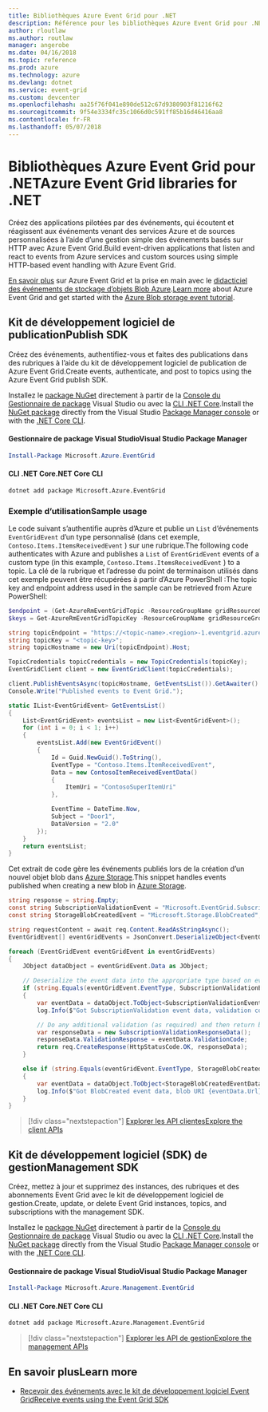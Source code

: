 ```yaml
---
title: Bibliothèques Azure Event Grid pour .NET
description: Référence pour les bibliothèques Azure Event Grid pour .NET
author: rloutlaw
ms.author: routlaw
manager: angerobe
ms.date: 04/16/2018
ms.topic: reference
ms.prod: azure
ms.technology: azure
ms.devlang: dotnet
ms.service: event-grid
ms.custom: devcenter
ms.openlocfilehash: aa25f76f041e890de512c67d9380903f81216f62
ms.sourcegitcommit: 9f54e3334fc35c1066d0c591ff85b16d46416aa8
ms.contentlocale: fr-FR
ms.lasthandoff: 05/07/2018
---
```

# <a name="azure-event-grid-libraries-for-net"></a><span data-ttu-id="38927-103">Bibliothèques Azure Event Grid pour .NET</span><span class="sxs-lookup"><span data-stu-id="38927-103">Azure Event Grid libraries for .NET</span></span>

<span data-ttu-id="38927-104">Créez des applications pilotées par des événements, qui écoutent et réagissent aux événements venant des services Azure et de sources personnalisées à l’aide d’une gestion simple des événements basés sur HTTP avec Azure Event Grid.</span><span class="sxs-lookup"><span data-stu-id="38927-104">Build event-driven applications that listen and react to events from Azure services and custom sources using simple HTTP-based event handling with Azure Event Grid.</span></span>

<span data-ttu-id="38927-105">[En savoir plus](/azure/event-grid/overview) sur Azure Event Grid et la prise en main avec le [didacticiel des événements de stockage d’objets Blob Azure](/azure/storage/blobs/storage-blob-event-quickstart-powershell).</span><span class="sxs-lookup"><span data-stu-id="38927-105">[Learn more](/azure/event-grid/overview) about Azure Event Grid and get started with the [Azure Blob storage event tutorial](/azure/storage/blobs/storage-blob-event-quickstart-powershell).</span></span> 

## <a name="publish-sdk"></a><span data-ttu-id="38927-106">Kit de développement logiciel de publication</span><span class="sxs-lookup"><span data-stu-id="38927-106">Publish SDK</span></span>

<span data-ttu-id="38927-107">Créez des événements, authentifiez-vous et faites des publications dans des rubriques à l’aide du kit de développement logiciel de publication de Azure Event Grid.</span><span class="sxs-lookup"><span data-stu-id="38927-107">Create events, authenticate, and post to topics using the Azure Event Grid publish SDK.</span></span>

<span data-ttu-id="38927-108">Installez le [package NuGet](https://www.nuget.org/packages/Microsoft.Azure.Management.Network.Fluent) directement à partir de la [Console du Gestionnaire de package][PackageManager] Visual Studio ou avec la [CLI .NET Core][DotNetCLI].</span><span class="sxs-lookup"><span data-stu-id="38927-108">Install the [NuGet package](https://www.nuget.org/packages/Microsoft.Azure.Management.Network.Fluent) directly from the Visual Studio [Package Manager console][PackageManager] or with the [.NET Core CLI][DotNetCLI].</span></span>

#### <a name="visual-studio-package-manager"></a><span data-ttu-id="38927-109">Gestionnaire de package Visual Studio</span><span class="sxs-lookup"><span data-stu-id="38927-109">Visual Studio Package Manager</span></span>

```powershell
Install-Package Microsoft.Azure.EventGrid
```

#### <a name="net-core-cli"></a><span data-ttu-id="38927-110">CLI .NET Core</span><span class="sxs-lookup"><span data-stu-id="38927-110">.NET Core CLI</span></span>

```bash
dotnet add package Microsoft.Azure.EventGrid 
```

### <a name="sample-usage"></a><span data-ttu-id="38927-111">Exemple d’utilisation</span><span class="sxs-lookup"><span data-stu-id="38927-111">Sample usage</span></span>

<span data-ttu-id="38927-112">Le code suivant s’authentifie auprès d’Azure et publie un `List` d’événements `EventGridEvent` d’un type personnalisé (dans cet exemple, `Contoso.Items.ItemsReceivedEvent` ) sur une rubrique.</span><span class="sxs-lookup"><span data-stu-id="38927-112">The following code authenticates with Azure and publishes a `List` of  `EventGridEvent` events of a custom type (in this example, `Contoso.Items.ItemsReceivedEvent` ) to a topic.</span></span> <span data-ttu-id="38927-113">La clé de la rubrique et l’adresse du point de terminaison utilisés dans cet exemple peuvent être récupérées à partir d’Azure PowerShell :</span><span class="sxs-lookup"><span data-stu-id="38927-113">The topic key and endpoint address used in the sample can be retrieved from Azure PowerShell:</span></span>

```powershell
$endpoint = (Get-AzureRmEventGridTopic -ResourceGroupName gridResourceGroup -Name <topic-name>).Endpoint
$keys = Get-AzureRmEventGridTopicKey -ResourceGroupName gridResourceGroup -Name <topic-name>
```

```csharp
string topicEndpoint = "https://<topic-name>.<region>-1.eventgrid.azure.net/api/events";
string topicKey = "<topic-key>";
string topicHostname = new Uri(topicEndpoint).Host;

TopicCredentials topicCredentials = new TopicCredentials(topicKey);
EventGridClient client = new EventGridClient(topicCredentials);

client.PublishEventsAsync(topicHostname, GetEventsList()).GetAwaiter().GetResult();
Console.Write("Published events to Event Grid.");

static IList<EventGridEvent> GetEventsList()
{
    List<EventGridEvent> eventsList = new List<EventGridEvent>();
    for (int i = 0; i < 1; i++)
    {
        eventsList.Add(new EventGridEvent()
        {
            Id = Guid.NewGuid().ToString(),
            EventType = "Contoso.Items.ItemReceivedEvent",
            Data = new ContosoItemReceivedEventData()
            {
                ItemUri = "ContosoSuperItemUri"
            },

            EventTime = DateTime.Now,
            Subject = "Door1",
            DataVersion = "2.0"
        });
    }
    return eventsList;
}
```

<span data-ttu-id="38927-114">Cet extrait de code gère les événements publiés lors de la création d’un nouvel objet blob dans [Azure Storage](/azure/storage/blobs/storage-blob-event-overview).</span><span class="sxs-lookup"><span data-stu-id="38927-114">This snippet handles events published when creating a new blob in [Azure Storage](/azure/storage/blobs/storage-blob-event-overview).</span></span>

```csharp
string response = string.Empty;
const string SubscriptionValidationEvent = "Microsoft.EventGrid.SubscriptionValidationEvent";
const string StorageBlobCreatedEvent = "Microsoft.Storage.BlobCreated";

string requestContent = await req.Content.ReadAsStringAsync();
EventGridEvent[] eventGridEvents = JsonConvert.DeserializeObject<EventGridEvent[]>(requestContent);

foreach (EventGridEvent eventGridEvent in eventGridEvents)
{
    JObject dataObject = eventGridEvent.Data as JObject;

    // Deserialize the event data into the appropriate type based on event type 
    if (string.Equals(eventGridEvent.EventType, SubscriptionValidationEvent, StringComparison.OrdinalIgnoreCase))
    {
        var eventData = dataObject.ToObject<SubscriptionValidationEventData>();
        log.Info($"Got SubscriptionValidation event data, validation code: {eventData.ValidationCode}, topic: {eventGridEvent.Topic}");

        // Do any additional validation (as required) and then return back the below response
        var responseData = new SubscriptionValidationResponseData();
        responseData.ValidationResponse = eventData.ValidationCode;
        return req.CreateResponse(HttpStatusCode.OK, responseData);
    }

    else if (string.Equals(eventGridEvent.EventType, StorageBlobCreatedEvent, StringComparison.OrdinalIgnoreCase))
    {
        var eventData = dataObject.ToObject<StorageBlobCreatedEventData>();
        log.Info($"Got BlobCreated event data, blob URI {eventData.Url}");
    }
}
```

> [!div class="nextstepaction"]
> [<span data-ttu-id="38927-115">Explorer les API clientes</span><span class="sxs-lookup"><span data-stu-id="38927-115">Explore the client APIs</span></span>](/dotnet/api/overview/azure/eventgrid/client)

## <a name="management-sdk"></a><span data-ttu-id="38927-116">Kit de développement logiciel (SDK) de gestion</span><span class="sxs-lookup"><span data-stu-id="38927-116">Management SDK</span></span>

<span data-ttu-id="38927-117">Créez, mettez à jour et supprimez des instances, des rubriques et des abonnements Event Grid avec le kit de développement logiciel de gestion.</span><span class="sxs-lookup"><span data-stu-id="38927-117">Create, update, or delete Event Grid instances, topics, and subscriptions with the management SDK.</span></span>

<span data-ttu-id="38927-118">Installez le [package NuGet](https://www.nuget.org/packages/Microsoft.Azure.Management.Network.Fluent) directement à partir de la [Console du Gestionnaire de package][PackageManager] Visual Studio ou avec la [CLI .NET Core][DotNetCLI].</span><span class="sxs-lookup"><span data-stu-id="38927-118">Install the [NuGet package](https://www.nuget.org/packages/Microsoft.Azure.Management.Network.Fluent) directly from the Visual Studio [Package Manager console][PackageManager] or with the [.NET Core CLI][DotNetCLI].</span></span>


#### <a name="visual-studio-package-manager"></a><span data-ttu-id="38927-119">Gestionnaire de package Visual Studio</span><span class="sxs-lookup"><span data-stu-id="38927-119">Visual Studio Package Manager</span></span>

```powershell
Install-Package Microsoft.Azure.Management.EventGrid
```

#### <a name="net-core-cli"></a><span data-ttu-id="38927-120">CLI .NET Core</span><span class="sxs-lookup"><span data-stu-id="38927-120">.NET Core CLI</span></span>

```bash
dotnet add package Microsoft.Azure.Management.EventGrid
```

> [!div class="nextstepaction"]
> [<span data-ttu-id="38927-121">Explorer les API de gestion</span><span class="sxs-lookup"><span data-stu-id="38927-121">Explore the management APIs</span></span>](/dotnet/api/overview/azure/eventgrid/management)

## <a name="learn-more"></a><span data-ttu-id="38927-122">En savoir plus</span><span class="sxs-lookup"><span data-stu-id="38927-122">Learn more</span></span>

- [<span data-ttu-id="38927-123">Recevoir des événements avec le kit de développement logiciel Event Grid</span><span class="sxs-lookup"><span data-stu-id="38927-123">Receive events using the Event Grid SDK</span></span>](/azure/event-grid/receive-events)

[PackageManager]: https://docs.microsoft.com/nuget/tools/package-manager-console
[DotNetCLI]: https://docs.microsoft.com/dotnet/core/tools/dotnet-add-package
